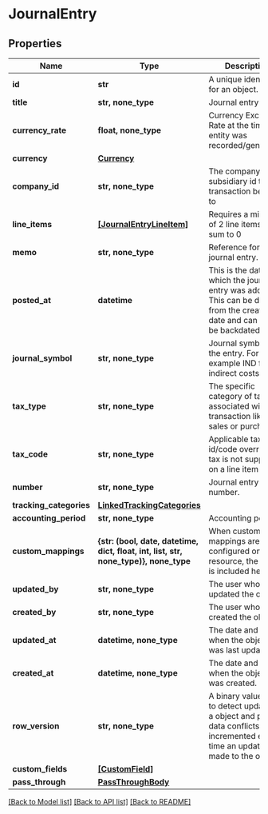 # JournalEntry


## Properties
Name | Type | Description | Notes
------------ | ------------- | ------------- | -------------
**id** | **str** | A unique identifier for an object. | [optional] [readonly] 
**title** | **str, none_type** | Journal entry title | [optional] 
**currency_rate** | **float, none_type** | Currency Exchange Rate at the time entity was recorded/generated. | [optional] 
**currency** | [**Currency**](Currency.md) |  | [optional] 
**company_id** | **str, none_type** | The company or subsidiary id the transaction belongs to | [optional] 
**line_items** | [**[JournalEntryLineItem]**](JournalEntryLineItem.md) | Requires a minimum of 2 line items that sum to 0 | [optional] 
**memo** | **str, none_type** | Reference for the journal entry. | [optional] 
**posted_at** | **datetime** | This is the date on which the journal entry was added. This can be different from the creation date and can also be backdated. | [optional] 
**journal_symbol** | **str, none_type** | Journal symbol of the entry. For example IND for indirect costs | [optional] 
**tax_type** | **str, none_type** | The specific category of tax associated with a transaction like sales or purchase | [optional] 
**tax_code** | **str, none_type** | Applicable tax id/code override if tax is not supplied on a line item basis. | [optional] 
**number** | **str, none_type** | Journal entry number. | [optional] 
**tracking_categories** | [**LinkedTrackingCategories**](LinkedTrackingCategories.md) |  | [optional] 
**accounting_period** | **str, none_type** | Accounting period | [optional] 
**custom_mappings** | **{str: (bool, date, datetime, dict, float, int, list, str, none_type)}, none_type** | When custom mappings are configured on the resource, the result is included here. | [optional] [readonly] 
**updated_by** | **str, none_type** | The user who last updated the object. | [optional] [readonly] 
**created_by** | **str, none_type** | The user who created the object. | [optional] [readonly] 
**updated_at** | **datetime, none_type** | The date and time when the object was last updated. | [optional] [readonly] 
**created_at** | **datetime, none_type** | The date and time when the object was created. | [optional] [readonly] 
**row_version** | **str, none_type** | A binary value used to detect updates to a object and prevent data conflicts. It is incremented each time an update is made to the object. | [optional] 
**custom_fields** | [**[CustomField]**](CustomField.md) |  | [optional] 
**pass_through** | [**PassThroughBody**](PassThroughBody.md) |  | [optional] 

[[Back to Model list]](../../README.md#documentation-for-models) [[Back to API list]](../../README.md#documentation-for-api-endpoints) [[Back to README]](../../README.md)


